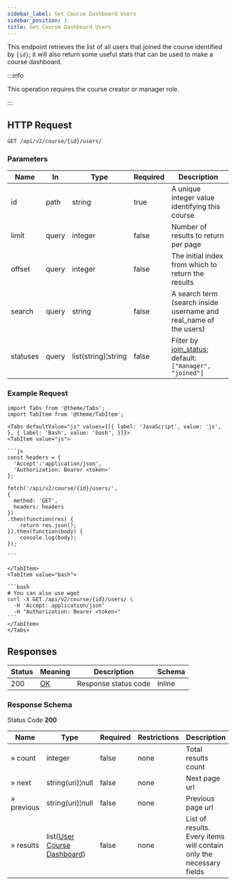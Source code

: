 ```yaml
---
sidebar_label: Get Course Dashboard Users
sidebar_position: 1
title: Get Course Dashboard Users
---
```


This endpoint retrieves the list of all users that joined the course identified by `{id}`; it will also return some
useful stats that can be used to make a course dashboard.

:::info

This operation requires the course creator or manager role.

:::

## HTTP Request

`GET /api/v2/course/{id}/users/`

### Parameters

| Name     | In    | Type                | Required | Description                                                                                                       |
|----------|-------|---------------------|----------|-------------------------------------------------------------------------------------------------------------------|
| id       | path  | string              | true     | A unique integer value identifying this course                                                                    |
| limit    | query | integer             | false    | Number of results to return per page                                                                              |
| offset   | query | integer             | false    | The initial index from which to return the results                                                                |
| search   | query | string              | false    | A search term (search inside username and real_name of the users)                                                 |
| statuses | query | list(string)¦string | false    | Filter by [join_status](/docs/apireference/v2/schemas/course#enumerated-values); default: `["manager", "joined"]` |

### Example Request

````mdx-code-block
import Tabs from '@theme/Tabs';
import TabItem from '@theme/TabItem';

<Tabs defaultValue="js" values={[{ label: 'JavaScript', value: 'js', }, { label: 'Bash', value: 'bash', }]}>
<TabItem value="js">

```js
const headers = {
  'Accept':'application/json',
  'Authorization: Bearer <token>'
};

fetch('/api/v2/course/{id}/users/',
{
  method: 'GET',
  headers: headers
})
.then(function(res) {
    return res.json();
}).then(function(body) {
    console.log(body);
});

```

</TabItem>
<TabItem value="bash">

```bash
# You can also use wget
curl -X GET /api/v2/course/{id}/users/ \
  -H 'Accept: application/json'
  -H "Authorization: Bearer <token>"
```
</TabItem>
</Tabs>
````

## Responses

| Status | Meaning                                                 | Description          | Schema |
|--------|---------------------------------------------------------|----------------------|--------|
| 200    | [OK](https://tools.ietf.org/html/rfc7231#section-6.3.1) | Response status code | Inline |

### Response Schema

Status Code **200**

| Name       | Type                                                                               | Required | Restrictions | Description                                                         |
|------------|------------------------------------------------------------------------------------|----------|--------------|---------------------------------------------------------------------|
| » count    | integer                                                                            | false    | none         | Total results count                                                 |
| » next     | string(uri)¦null                                                                   | false    | none         | Next page url                                                       |
| » previous | string(uri)¦null                                                                   | false    | none         | Previous page url                                                   |
| » results  | list([User Course Dashboard](/docs/apireference/v2/schemas/user_course_dashboard)) | false    | none         | List of results. Every items will contain only the necessary fields |
